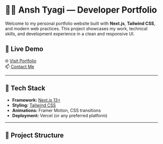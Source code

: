 # 🧑‍💻 Ansh Tyagi — Developer Portfolio

Welcome to my personal portfolio website built with **Next.js**, **Tailwind CSS**, and modern web practices. This project showcases my work, technical skills, and development experience in a clean and responsive UI.


## 🔗 Live Demo

🌐 [Visit Portfolio](https://anshtyagi.me)  
📫 [Contact Me](mailto:anshtyagi699@gmail.com)

---

## 🚀 Tech Stack

- **Framework:** [Next.js 13+](https://nextjs.org/)
- **Styling:** [Tailwind CSS](https://tailwindcss.com/)
- **Animations:** Framer Motion, CSS transitions
- **Deployment:** Vercel (or any preferred platform)

---

## 📁 Project Structure

